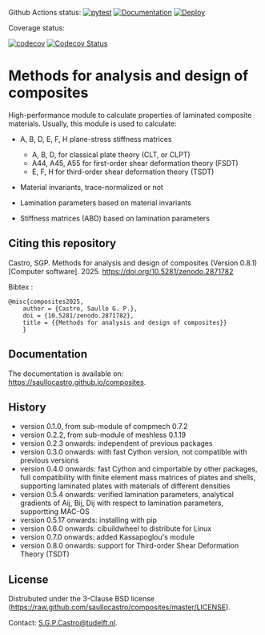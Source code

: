 Github Actions status:
[![pytest](https://github.com/saullocastro/composites/actions/workflows/pytest.yml/badge.svg)](https://github.com/saullocastro/composites/actions/workflows/pytest.yml)
[![Documentation](https://github.com/saullocastro/composites/actions/workflows/auto_doc.yml/badge.svg)](https://github.com/saullocastro/composites/actions/workflows/auto_doc.yml)
[![Deploy](https://github.com/saullocastro/composites/actions/workflows/pythonpublish.yml/badge.svg)](https://github.com/saullocastro/composites/actions/workflows/pythonpublish.yml)

Coverage status:

[![codecov](https://github.com/saullocastro/composites/actions/workflows/coverage.yml/badge.svg)](https://github.com/saullocastro/composites/actions/workflows/coverage.yml)
[![Codecov Status](https://codecov.io/gh/saullocastro/composites/branch/master/graph/badge.svg?token=KD9D8G8D2P)](https://codecov.io/gh/saullocastro/composites)


Methods for analysis and design of composites
=============================================

High-performance module to calculate properties of laminated composite
materials. Usually, this module is used to calculate:

* A, B, D, E, F, H plane-stress stiffness matrices
    - A, B, D, for classical plate theory (CLT, or CLPT)
    - A44, A45, A55 for first-order shear deformation theory (FSDT)
    - E, F, H for third-order shear deformation theory (TSDT)

* Material invariants, trace-normalized or not

* Lamination parameters based on material invariants

* Stiffness matrices (ABD) based on lamination parameters


Citing this repository
----------------------

Castro, SGP. Methods for analysis and design of composites (Version
0.8.1) [Computer software]. 2025. https://doi.org/10.5281/zenodo.2871782

Bibtex :
    
    @misc{composites2025,
        author = {Castro, Saullo G. P.},
        doi = {10.5281/zenodo.2871782},
        title = {{Methods for analysis and design of composites}}
        }

Documentation
-------------

The documentation is available on: https://saullocastro.github.io/composites.


History
-------

- version 0.1.0, from sub-module of compmech 0.7.2
- version 0.2.2, from sub-module of meshless 0.1.19
- version 0.2.3 onwards: independent of previous packages
- version 0.3.0 onwards: with fast Cython version, not compatible with previous versions
- version 0.4.0 onwards: fast Cython and cimportable by other packages, full
  compatibility with finite element mass matrices of plates and shells,
  supporting laminated plates with materials of different densities
- version 0.5.4 onwards: verified lamination parameters, analytical gradients
  of Aij, Bij, Dij with respect to lamination parameters, supportting MAC-OS
- version 0.5.17 onwards: installing with pip
- version 0.6.0 onwards: cibuildwheel to distribute for Linux
- version 0.7.0 onwards: added Kassapoglou's module
- version 0.8.0 onwards: support for Third-order Shear Deformation Theory (TSDT)


License
-------
Distrubuted under the 3-Clause BSD license
(https://raw.github.com/saullocastro/composites/master/LICENSE).

Contact: S.G.P.Castro@tudelft.nl.

